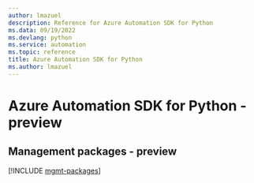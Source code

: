 ```yaml
---
author: lmazuel
description: Reference for Azure Automation SDK for Python
ms.data: 09/19/2022
ms.devlang: python
ms.service: automation
ms.topic: reference
title: Azure Automation SDK for Python
ms.author: lmazuel
---
```

# Azure Automation SDK for Python - preview

## Management packages - preview
[!INCLUDE [mgmt-packages](automation-mgmt-index.md)]